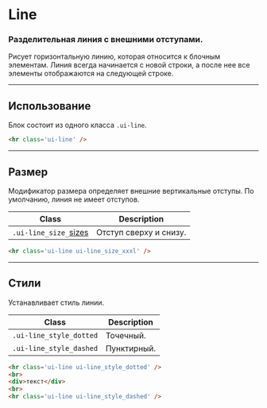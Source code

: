 <!--
docs/blocks/line|100
-->

[sizes]: docs/base/sizes.html

# Line

### Разделительная линия с внешними отступами.

Рисует горизонтальную линию, которая относится к блочным элементам. Линия всегда начинается с новой строки, а после нее все элементы отображаются на следующей строке.

---

## Использование

Блок состоит из одного класса `.ui-line`.

``` html
<hr class='ui-line' />
```

---

## Размер

Модификатор размера определяет внешние вертикальные отступы. По умолчанию, линия не имеет отступов.

|         Class         |          Description           |
|-----------------------|--------------------------------|
|  `.ui-line_size_`[sizes]  | Отступ сверху и снизу.  |

``` html
<hr class='ui-line ui-line_size_xxxl' />
```

---

## Стили

Устанавливает стиль линии.

|          Class          |      Description       |
|-------------------------|------------------------|
| `.ui-line_style_dotted` | Точечный.              |
| `.ui-line_style_dashed` | Пунктирный.            |

``` html
<hr class='ui-line ui-line_style_dotted' />
<br>
<div>текст</div>
<br>
<hr class='ui-line ui-line_style_dashed' />
```
